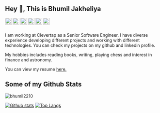 ## Hey 👋, This is Bhumil Jakheliya

<a href="https://www.github.com/bhumil2210/">
  <img align="left" alt="Bhumil's Github" width="22px" src="https://cdn.jsdelivr.net/npm/simple-icons@v3/icons/github.svg" />
</a>
<a href="https://www.linkedin.com/in/bhumil2210/">
  <img align="left" alt="Bhumil's LinkdeIN" width="22px" src="https://cdn.jsdelivr.net/npm/simple-icons@v3/icons/linkedin.svg" />
</a>
<a href="https://leetcode.com/bhumil2211/">
  <img align="left" alt="Bhumil's Leetcode" width="22px" src="https://cdn.jsdelivr.net/npm/simple-icons@v3/icons/leetcode.svg" />
</a>
<a href="https://www.hackerrank.com/bhumil2210">
  <img align="left" alt="Bhumil's Hackerrank" width="22px" src="https://cdn.jsdelivr.net/npm/simple-icons@v3/icons/hackerrank.svg" />
</a>
<a href="https://www.codechef.com/users/bhumil2211">
  <img align="left" alt="Bhumil's Codechef" width="22px" src="https://cdn.jsdelivr.net/npm/simple-icons@v3/icons/codechef.svg" />
</a>
<a href="https://www.goodreads.com/user/show/80422519-bhumil-jakheliya">
  <img align="left" alt="Bhumil's Goodreads" width="22px" src="https://cdn.jsdelivr.net/npm/simple-icons@v3/icons/goodreads.svg" />
</a>
<br><br>
<p align='left'>I am working at Clevertap as a Senior Software Engineer. I have diverse experience developing different projects and working with different technologies. You can check my projects on my github and linkedin profile.</p><p>My hobbies includes reading books, writing, playing chess and interest in finance and astronomy.</p><p align='left'> You can view my resume <a href='https://drive.google.com/file/d/1u-84EQhWSEjnTj5ygI-ypkrM922Gm25D/view?usp=sharing ' target=_blank><u>here</u>.</a></p>

## Some of my Github Stats

<p align=left> <img src=https://komarev.com/ghpvc/?username=bhumil2210 alt=bhumil2210 /> </p>

[![Github stats](https://github-readme-stats.vercel.app/api?username=bhumil2210&show_icons=true&include_all_commits=true)](https://github.com/bhumil2210/github-readme-stats)
[![Top Langs](https://github-readme-stats.vercel.app/api/top-langs/?username=bhumil2210&layout=compact)](https://github.com/bhumil2210/github-readme-stats)

<!--
**bhumil2210/bhumil2210** is a ✨ _special_ ✨ repository because its `README.md` (this file) appears on your GitHub profile.

Here are some ideas to get you started:

- 🔭 I’m currently working on ...
- 🌱 I’m currently learning ...
- 👯 I’m looking to collaborate on ...
- 🤔 I’m looking for help with ...
- 💬 Ask me about ...
- 📫 How to reach me: ...
- 😄 Pronouns: ...
- ⚡ Fun fact: ...
-->
